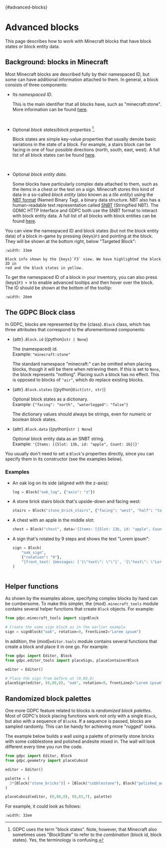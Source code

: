 {#advanced-blocks}
# Advanced blocks

This page describes how to work with Minecraft blocks that have block states or
block entity data.


## Background: blocks in Minecraft

Most Minecraft blocks are described fully by their namespaced ID, but some can
have additional information attached to them. In general, a block consists of
three components:

- Its *namespaced ID*.

  This is the main identifier that all blocks have, such as
  "minecraft:stone". More information can be found
  [here](https://minecraft.wiki/w/Resource_location).

  &nbsp;


- Optional *block states*/*block properties* [^blockstates].

  Block states are simple key-value properties that usually denote basic
  variations in the state of a block.
  For example, a stairs block can be facing in one of four possible directions
  (north, south, east, west).
  A full list of all block states can be found
  [here](https://minecraft.wiki/w/Block_states).

  &nbsp;


- Optional *block entity data*.

  Some blocks have particularly complex data attached to them, such as the items
  in a chest or the text on a sign. Minecraft stores this kind of data in a
  so-called *block entity* (also known as a *tile entity*) using the
  [NBT format](https://minecraft.wiki/NBT_format) (Named Binary Tag), a binary
  data structure. NBT also has a human-readable text representation called
  [SNBT](https://minecraft.wiki/w/NBT_format#SNBT_format) (Stringified NBT). The
  GDMC HTTP Interface and GDPC both use the SNBT format to interact with block
  entity data.
  A full list of all blocks with block entities can be found
  [here](https://minecraft.wiki/w/Block_entity).



You can view the namespaced ID and block states (but not the block
entity data) of a block in-game by
pressing {keys}`F3` and pointing at the block. They will be shown at the bottom
right, below "Targeted Block":

```{figure} ../images/f3-block.png
:width: 33em

Block info shown by the {keys}`F3` view. We have highlighted the block ID in
red and the block states in yellow.
```

To get the namespaced ID of a block in your inventory, you can also press
{keys}`F3 + H` to enable advanced tooltips and then hover over the block. The
ID should be shown at the bottom of the tooltip:

```{figure} ../images/advanced-tooltip.png
:width: 26em
```

[^blockstates]: GDPC uses the term "block states". Note, however, that Minecraft also sometimes uses "BlockState" to refer to the *combination*
  (block id, block states). Yes, the terminology is confusing.


## The GDPC Block class

In GDPC, blocks are represented by the {class}`.Block` class, which has three
attributes that correspond to the aforementioned components:

- {attr}`.Block.id` ({python}`str | None`)

  The (namespaced) id.\
  Example: `"minecraft:stone"`

  The standard namespace "minecraft:" can be omitted when placing blocks,
  though it will be there when retrieving them. If this is set to `None`, the
  block represents "nothing". Placing such a block has no effect. This is
  opposed to blocks of `"air"`, which do replace existing blocks.


- {attr}`.Block.states` ({python}`Dict[str, str]`)

  Optional block states as a dictionary.\
  Example: `{"facing": "north", "waterlogged": "false"}`

  The dictionary values should always be strings, even for numeric or boolean
  block states.


- {attr}`.Block.data` ({python}`str | None`)

  Optional block entity data as an SNBT string.\
  Example: `'{Items: [{Slot: 13b, id: "apple", Count: 1b}]}'`


You usually don't need to set a `Block`'s properties directly, since you can
specify them in its constructor (see the examples below).

### Examples

- An oak log on its side (aligned with the z-axis):
  ```python
  log = Block("oak_log", {"axis": "z"})
  ```

- A stone brick stairs block that's upside-down and facing west:
  ```python
  stairs = Block("stone_brick_stairs", {"facing": "west", "half": "top"})
  ```

- A chest with an apple in the middle slot:
  ```python
  chest = Block("chest", data='{Items: [{Slot: 13b, id: "apple", Count: 1b}]}')
  ```

- A sign that's rotated by 9 steps and shows the text "Lorem ipsum":
  ```python
  sign = Block(
      "oak_sign",
      {"rotation": "9"},
      "{front_text: {messages: ['{\"text\": \"\"}', '{\"text\": \"Lorem ipsum\"}', '{\"text\": \"\"}', '{\"text\": \"\"}']}}"
  )
  ```

```{image} ../images/advanced-blocks.png
```


## Helper functions

As shown by the examples above, specifying complex blocks by hand can be
cumbersome. To make this simpler, the {mod}`.minecraft_tools` module contains
several helper functions that create `Block` objects. For example:

```python
from gdpc.minecraft_tools import signBlock

# Create the same sign block as in the earlier example
sign = signBlock("oak", rotation=9, frontLine2="Lorem ipsum")
```

In addition, the {mod}`editor.tools` module contains several functions that
create a block and place it in one go. For example:

```python
from gdpc import Editor, Block
from gdpc.editor_tools import placeSign, placeContainerBlock

editor = Editor()

# Place the sign from before at (0,80,0)
placeSign(editor, (0,80,0), "oak", rotation=9, frontLine2="Lorem ipsum")
```


## Randomized block palettes

One more GDPC feature related to blocks is *randomized block palettes*.
Most of GDPC's block placing functions work not only with a single `Block`, but
also with a sequence of `Block`s. If a sequence is passed, blocks are sampled
randomly. This can be handy for achieving more "rugged" looks.

The example below builds a wall using a palette of primarily stone bricks with
some cobblestone and polished andesite mixed in. The wall will look different
every time you run the code.

```python
from gdpc import Editor, Block
from gdpc.geometry import placeCuboid

editor = Editor()

palette = (
  3*[Block("stone_bricks")] + [Block("cobblestone"), Block("polished_andesite")]
)

placeCuboid(editor, (0,80,0), (0,83,7), palette)
```

For example, it could look as follows:

```{figure} ../images/randomized-wall.png
:width: 32em
```
